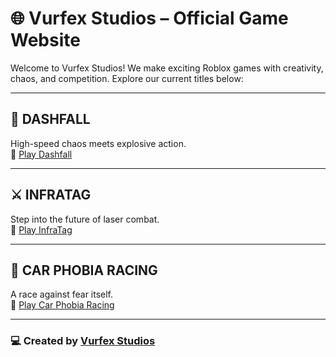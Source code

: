 # 🌐 Vurfex Studios – Official Game Website

Welcome to Vurfex Studios! We make exciting Roblox games with creativity, chaos, and competition. Explore our current titles below:

---

## 🚀 DASHFALL  
High-speed chaos meets explosive action.  
🔗 [Play Dashfall](https://www.roblox.com/games/YOUR_GAME_ID/Dashfall)

---

## ⚔️ INFRATAG  
Step into the future of laser combat.  
🔗 [Play InfraTag](https://www.roblox.com/games/YOUR_GAME_ID/InfraTag)

---

## 🚗 CAR PHOBIA RACING  
A race against fear itself.  
🔗 [Play Car Phobia Racing](https://www.roblox.com/games/YOUR_GAME_ID/Car-Phobia-Racing)

---

### 💻 Created by [Vurfex Studios](https://www.roblox.com/groups/YOUR_GROUP_ID)
